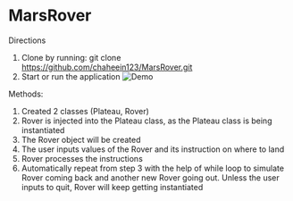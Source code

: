 # MarsRover

Directions
1) Clone by running: git clone https://github.com/chaheein123/MarsRover.git
2) Start or run the application 
![Demo](https://ianimagedata.s3.amazonaws.com/example.gif)

Methods:
1) Created 2 classes (Plateau, Rover)
2) Rover is injected into the Plateau class, as the Plateau class is being instantiated
3) The Rover object will be created
4) The user inputs values of the Rover and its instruction on where to land
5) Rover processes the instructions
6) Automatically repeat from step 3 with the help of while loop to simulate Rover coming back and another new Rover going out. Unless the user inputs to quit, Rover will keep getting instantiated
